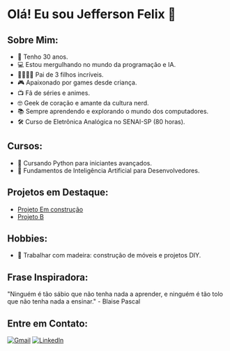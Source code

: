 # Olá! Eu sou Jefferson  Felix 👋

## Sobre Mim:
- 🎉 Tenho 30 anos.
- 💻 Estou mergulhando no mundo da programação e IA.
- 👨‍👩‍👧‍👦 Pai de 3 filhos incríveis.
- 🎮 Apaixonado por games desde criança.
- 📺 Fã de séries e animes.
- 🤓 Geek de coração e amante da cultura nerd.
- 📚 Sempre aprendendo e explorando o mundo dos computadores.
- 🛠️ Curso de Eletrônica Analógica no SENAI-SP (80 horas).


## Cursos:
- 🐍 Cursando Python para iniciantes avançados.
- 🧠 Fundamentos de Inteligência Artificial para Desenvolvedores.

## Projetos em Destaque:
- [Projeto Em construção](https://github.com/) 
- [Projeto B](https://github.com)

## Hobbies:
- 🔨 Trabalhar com madeira: construção de móveis e projetos DIY.

## Frase Inspiradora:
"Ninguém é tão sábio que não tenha nada a aprender, e ninguém é tão tolo que não tenha nada a ensinar." - Blaise Pascal

## Entre em Contato:
 [![Gmail](https://img.icons8.com/color/48/000000/gmail-new.png)](jeffersson.jaily@gmail.com) 
 [![LinkedIn](https://img.icons8.com/color/48/000000/linkedin.png)](https://www.linkedin.com/in/jefferson-jaily-felix-456979b3/)
 
